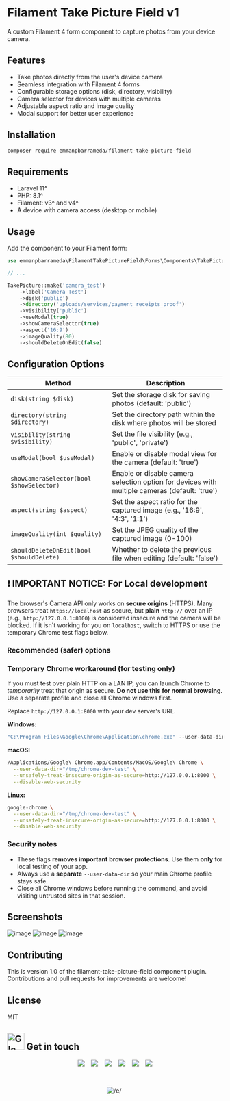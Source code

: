 # Filament Take Picture Field v1

A custom Filament 4 form component to capture photos from your device camera.

## Features

- Take photos directly from the user's device camera
- Seamless integration with Filament 4 forms
- Configurable storage options (disk, directory, visibility)
- Camera selector for devices with multiple cameras
- Adjustable aspect ratio and image quality
- Modal support for better user experience

## Installation

```bash
composer require emmanpbarrameda/filament-take-picture-field
```

## Requirements

- Laravel 11^
- PHP: 8.1^
- Filament: v3^ and v4^
- A device with camera access (desktop or mobile)

## Usage

Add the component to your Filament form:

```php
use emmanpbarrameda\FilamentTakePictureField\Forms\Components\TakePicture;

// ...

TakePicture::make('camera_test')
    ->label('Camera Test')
    ->disk('public')
    ->directory('uploads/services/payment_receipts_proof')
    ->visibility('public')
    ->useModal(true)
    ->showCameraSelector(true)
    ->aspect('16:9')
    ->imageQuality(80)
    ->shouldDeleteOnEdit(false)
```

## Configuration Options

| Method | Description |
|--------|-------------|
| `disk(string $disk)` | Set the storage disk for saving photos (default: 'public') |
| `directory(string $directory)` | Set the directory path within the disk where photos will be stored |
| `visibility(string $visibility)` | Set the file visibility (e.g., 'public', 'private') |
| `useModal(bool $useModal)` | Enable or disable modal view for the camera (default: 'true') |
| `showCameraSelector(bool $showSelector)` | Enable or disable camera selection option for devices with multiple cameras (default: 'true') |
| `aspect(string $aspect)` | Set the aspect ratio for the captured image (e.g., '16:9', '4:3', '1:1') |
| `imageQuality(int $quality)` | Set the JPEG quality of the captured image (0-100) |
| `shouldDeleteOnEdit(bool $shouldDelete)` | Whether to delete the previous file when editing (default: 'false') |

## ❗ IMPORTANT NOTICE: For Local development

The browser's Camera API only works on **secure origins** (HTTPS). Many browsers treat `https://localhost` as secure, but **plain** `http://` over an IP (e.g., `http://127.0.0.1:8000`) is considered insecure and the camera will be blocked. If it isn't working for you on `localhost`, switch to HTTPS or use the temporary Chrome test flags below.

### Recommended (safer) options

### Temporary Chrome workaround (for testing only)

If you must test over plain HTTP on a LAN IP, you can launch Chrome to *temporarily* treat that origin as secure. **Do not use this for normal browsing.** Use a separate profile and close all Chrome windows first.

Replace `http://127.0.0.1:8000` with your dev server's URL.

**Windows:**

```cmd
"C:\Program Files\Google\Chrome\Application\chrome.exe" --user-data-dir="C:\chrome-dev-test" --unsafely-treat-insecure-origin-as-secure=http://127.0.0.1:8000 --disable-web-security
```

**macOS:**

```bash
/Applications/Google\ Chrome.app/Contents/MacOS/Google\ Chrome \
  --user-data-dir="/tmp/chrome-dev-test" \
  --unsafely-treat-insecure-origin-as-secure=http://127.0.0.1:8000 \
  --disable-web-security
```

**Linux:**

```bash
google-chrome \
  --user-data-dir="/tmp/chrome-dev-test" \
  --unsafely-treat-insecure-origin-as-secure=http://127.0.0.1:8000 \
  --disable-web-security
```

### Security notes

* These flags **removes important browser protections**. Use them **only** for local testing of your app.
* Always use a **separate** `--user-data-dir` so your main Chrome profile stays safe.
* Close all Chrome windows before running the command, and avoid visiting untrusted sites in that session.

## Screenshots

![image](https://github.com/user-attachments/assets/12813349-b4f0-4ef2-91b7-430104b57742)
![image](https://github.com/user-attachments/assets/2643f1af-b8bb-4a1b-b745-337b4290d74b)
![image](https://github.com/user-attachments/assets/e7a9c5eb-e32c-418c-80b7-d3e425f0edae)

## Contributing

This is version 1.0 of the filament-take-picture-field component plugin. Contributions and pull requests for improvements are welcome!

## License
MIT

## <img src="https://raw.githubusercontent.com/Tarikul-Islam-Anik/Animated-Fluent-Emojis/master/Emojis/Travel%20and%20places/Glowing%20Star.png" alt="Glowing Star" width="40" height="40" /> Get in touch

<p align="center">
  <a href="https://emmanpbarrameda.github.io" target="_blank"><img src="https://img.shields.io/badge/My Portfolio-%20-blue?style=for-the-badge&logo=web"></a>
  &nbsp;&nbsp;
  <a href="mailto:emmanuelbarrameda1@gmail.com" target="_blank"><img src="https://img.shields.io/badge/Email-%20-red?style=for-the-badge&logo=gmail"></a>
  &nbsp;&nbsp;
  <a href="https://facebook.com/emmanpbarrameda/" target="_blank"><img src="https://img.shields.io/badge/Facebook-%20-blue?style=for-the-badge&logo=facebook"></a>
  &nbsp;&nbsp;
  <a href="https://t.me/emmanpbarrameda/" target="_blank"><img src="https://img.shields.io/badge/Telegram-%20-blue?style=for-the-badge&logo=telegram"></a>
  &nbsp;&nbsp;
  <a href="https://linkedin.com/in/emmanpbarrameda/" target="_blank"><img src="https://img.shields.io/badge/LinkedIn-%20-blue?style=for-the-badge&logo=linkedin"></a>
  &nbsp;&nbsp;
  <a href="https://github.com/emmanpbarrameda/" target="_blank"><img src="https://img.shields.io/badge/GitHub-%20-black?style=for-the-badge&logo=github"></a>
</p>
<br>

<p align="center">

  <!-- my name https://kapasia-dev-ed.my.site.com/Badges4Me/s/ -->
  <img alt='/e/' src='https://img.shields.io/badge/MADE_BY - EMMAN_P_BARRAMEDA-100000?style=for-the-badge&logo=/e/&logoColor=1877F2&labelColor=FFFFFF&color=1877F2'/>
  
  <!-- made with love -->
  <img alt='' src='https://img.shields.io/badge/MAKE_WITH_LOVE_FROM_PH-❤️-100000?style=for-the-badge&labelColor=EF4041&color=C1282D'/>
  
</p>
